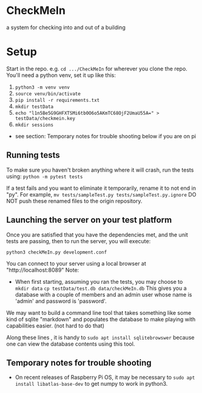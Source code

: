 # CheckMeIn
a system for checking into and out of a building

# Setup
Start in the repo. e.g. ```cd .../CheckMeIn``` for wherever you clone the repo.
You'll need a python venv, set it up like this:
  1. ```python3 -m venv venv```
  2. ```source venv/bin/activate```
  3. ```pip install -r requirements.txt```
  4. ```mkdir testData```
  5. ```echo "l1n5Be5G9GHFXTSMi6tb0O6o5AKmTC68OjF2UmaU55A=" > testData/checkmein.key```
  6. ```mkdir sessions```
* see section: Temporary notes for trouble shooting below if you are on pi

## Running tests
To make sure you haven't broken anything where it will crash, run the tests using:
  ```python -m pytest tests```

If a test fails and you want to eliminate it temporarily, rename it to not end in "py". For example,
```mv tests/sampleTest.py tests/sampleTest.py.ignore```
DO NOT push these renamed files to the origin repository.

## Launching the server on your test platform
Once you are satisfied that you have the dependencies met, and the unit tests are passing, then to run the
server, you will execute:

```python3 checkMeIn.py development.conf```

You can connect to your server using a local browser at "http://localhost:8089"
Note:
* When first starting, assuming you ran the tests, you may choose to
```mkdir data```
```cp testData/test.db data/checkMeIn.db```
This gives you a database with a couple of members and an admin user whose name
is 'admin' and password is 'password'.

We may want to build a command line tool that takes something like some kind of sqlite "markdown"
and populates the database to make playing with capabilities easier. (not hard to do that)

Along these lines , it is handy to
```sudo apt install sqlitebrowswer```
because one can view the database contents using this tool.

## Temporary notes for trouble shooting
* On recent releases of Raspberry Pi OS, it may be necessary to
```sudo apt install libatlas-base-dev```
to get numpy to work in python3.
